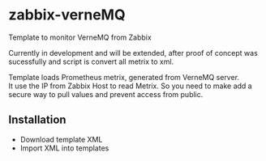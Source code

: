 # zabbix-verneMQ
Template to monitor VerneMQ from Zabbix  

Currently in development and will be extended, after proof of concept was sucessfully and script is convert all metrix to xml.

Template loads Prometheus metrix, generated from VerneMQ server.  
It use the IP from Zabbix Host to read Metrix. So you need to make add a secure way to pull values and prevent access from public.

## Installation
   - Download template XML
   - Import XML into templates
